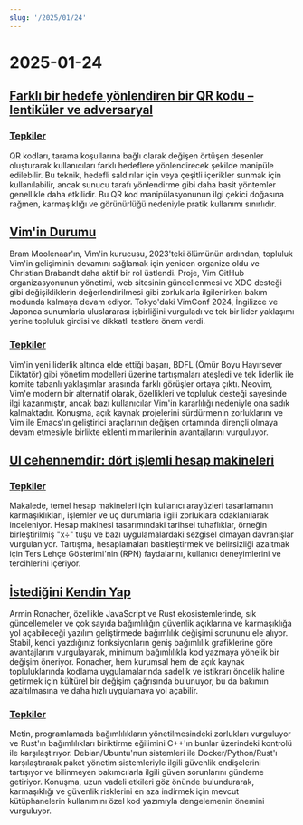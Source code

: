 ```yaml
---
slug: '/2025/01/24'
---
```


# 2025-01-24

## [Farklı bir hedefe yönlendiren bir QR kodu – lentiküler ve adversaryal](https://mstdn.social/@isziaui/113874436953157913)

### [Tepkiler](https://news.ycombinator.com/item?id=42809268)

QR kodları, tarama koşullarına bağlı olarak değişen örtüşen desenler oluşturarak kullanıcıları farklı hedeflere yönlendirecek şekilde manipüle edilebilir. Bu teknik, hedefli saldırılar için veya çeşitli içerikler sunmak için kullanılabilir, ancak sunucu tarafı yönlendirme gibi daha basit yöntemler genellikle daha etkilidir. Bu QR kod manipülasyonunun ilgi çekici doğasına rağmen, karmaşıklığı ve görünürlüğü nedeniyle pratik kullanımı sınırlıdır.

## [Vim'in Durumu](https://lwn.net/Articles/1002342/)

Bram Moolenaar'ın, Vim'in kurucusu, 2023'teki ölümünün ardından, topluluk Vim'in gelişiminin devamını sağlamak için yeniden organize oldu ve Christian Brabandt daha aktif bir rol üstlendi. Proje, Vim GitHub organizasyonunun yönetimi, web sitesinin güncellenmesi ve XDG desteği gibi değişikliklerin değerlendirilmesi gibi zorluklarla ilgilenirken bakım modunda kalmaya devam ediyor. Tokyo'daki VimConf 2024, İngilizce ve Japonca sunumlarla uluslararası işbirliğini vurguladı ve tek bir lider yaklaşımı yerine topluluk girdisi ve dikkatli testlere önem verdi.

### [Tepkiler](https://news.ycombinator.com/item?id=42810176)

Vim'in yeni liderlik altında elde ettiği başarı, BDFL (Ömür Boyu Hayırsever Diktatör) gibi yönetim modelleri üzerine tartışmaları ateşledi ve tek liderlik ile komite tabanlı yaklaşımlar arasında farklı görüşler ortaya çıktı. Neovim, Vim'e modern bir alternatif olarak, özellikleri ve topluluk desteği sayesinde ilgi kazanmıştır, ancak bazı kullanıcılar Vim'in kararlılığı nedeniyle ona sadık kalmaktadır. Konuşma, açık kaynak projelerini sürdürmenin zorluklarını ve Vim ile Emacs'ın geliştirici araçlarının değişen ortamında dirençli olmaya devam etmesiyle birlikte eklenti mimarilerinin avantajlarını vurguluyor.

## [UI cehennemdir: dört işlemli hesap makineleri](https://lcamtuf.substack.com/p/ui-is-hell-four-function-calculators)

### [Tepkiler](https://news.ycombinator.com/item?id=42810300)

Makalede, temel hesap makineleri için kullanıcı arayüzleri tasarlamanın karmaşıklıkları, işlemler ve uç durumlarla ilgili zorluklara odaklanılarak inceleniyor. Hesap makinesi tasarımındaki tarihsel tuhaflıklar, örneğin birleştirilmiş "x÷" tuşu ve bazı uygulamalardaki sezgisel olmayan davranışlar vurgulanıyor. Tartışma, hesaplamaları basitleştirmek ve belirsizliği azaltmak için Ters Lehçe Gösterimi'nin (RPN) faydalarını, kullanıcı deneyimlerini ve tercihlerini içeriyor.

## [İstediğini Kendin Yap](https://lucumr.pocoo.org/2025/1/24/build-it-yourself/)

Armin Ronacher, özellikle JavaScript ve Rust ekosistemlerinde, sık güncellemeler ve çok sayıda bağımlılığın güvenlik açıklarına ve karmaşıklığa yol açabileceği yazılım geliştirmede bağımlılık değişimi sorununu ele alıyor. Stabil, kendi yazdığınız fonksiyonların geniş bağımlılık grafiklerine göre avantajlarını vurgulayarak, minimum bağımlılıkla kod yazmaya yönelik bir değişim öneriyor. Ronacher, hem kurumsal hem de açık kaynak topluluklarında kodlama uygulamalarında sadelik ve istikrarı öncelik haline getirmek için kültürel bir değişim çağrısında bulunuyor, bu da bakımın azaltılmasına ve daha hızlı uygulamaya yol açabilir.

### [Tepkiler](https://news.ycombinator.com/item?id=42812641)

Metin, programlamada bağımlılıkların yönetilmesindeki zorlukları vurguluyor ve Rust'ın bağımlılıkları biriktirme eğilimini C++'ın bunlar üzerindeki kontrolü ile karşılaştırıyor. Debian/Ubuntu'nun sistemleri ile Docker/Python/Rust'ı karşılaştırarak paket yönetim sistemleriyle ilgili güvenlik endişelerini tartışıyor ve bilinmeyen bakımcılarla ilgili güven sorunlarını gündeme getiriyor. Konuşma, uzun vadeli etkileri göz önünde bulundurarak, karmaşıklığı ve güvenlik risklerini en aza indirmek için mevcut kütüphanelerin kullanımını özel kod yazımıyla dengelemenin önemini vurguluyor.

<head>
  <meta property="og:title" content="Farklı bir hedefe yönlendiren bir QR kodu – lentiküler ve adversaryal" />
  <meta property="og:type" content="website" />
  <meta property="og:image" content="https://og.cho.sh/api/og/?title=Farkl%C4%B1%20bir%20hedefe%20y%C3%B6nlendiren%20bir%20QR%20kodu%20%E2%80%93%20lentik%C3%BCler%20ve%20adversaryal&subheading=24%20Ocak%202025%20Cuma%3A%20Hacker%20Haber%20%C3%96zeti" />
</head>
